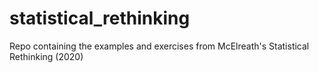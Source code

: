 # statistical_rethinking
Repo containing the examples and exercises from McElreath's Statistical Rethinking (2020)
